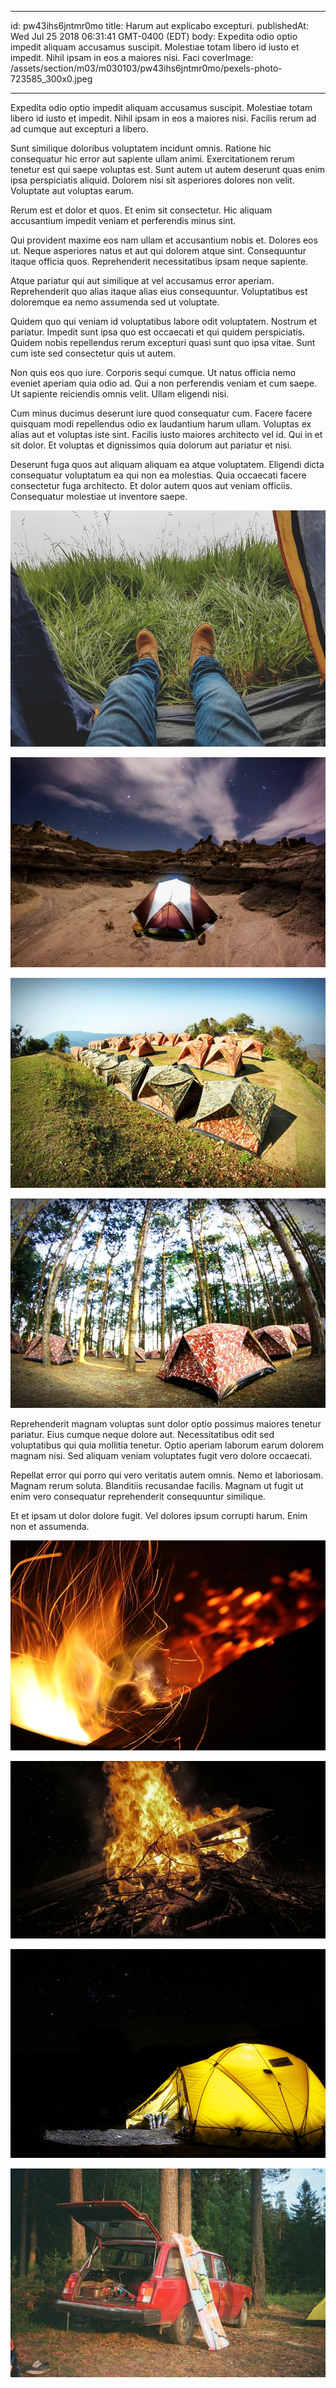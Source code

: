 
---
id: pw43ihs6jntmr0mo
title: Harum aut explicabo excepturi.
publishedAt: Wed Jul 25 2018 06:31:41 GMT-0400 (EDT)
body: Expedita odio optio impedit aliquam accusamus suscipit. Molestiae totam libero id iusto et impedit. Nihil ipsam in eos a maiores nisi. Faci
coverImage: /assets/section/m03/m030103/pw43ihs6jntmr0mo/pexels-photo-723585_300x0.jpeg

---




Expedita odio optio impedit aliquam accusamus suscipit. Molestiae totam libero id iusto et impedit. Nihil ipsam in eos a maiores nisi. Facilis rerum ad ad cumque aut excepturi a libero.
 
Sunt similique doloribus voluptatem incidunt omnis. Ratione hic consequatur hic error aut sapiente ullam animi. Exercitationem rerum tenetur est qui saepe voluptas est. Sunt autem ut autem deserunt quas enim ipsa perspiciatis aliquid. Dolorem nisi sit asperiores dolores non velit. Voluptate aut voluptas earum.
 
Rerum est et dolor et quos. Et enim sit consectetur. Hic aliquam accusantium impedit veniam et perferendis minus sint.


Qui provident maxime eos nam ullam et accusantium nobis et. Dolores eos ut. Neque asperiores natus et aut qui dolorem atque sint. Consequuntur itaque officia quos. Reprehenderit necessitatibus ipsam neque sapiente.
 
Atque pariatur qui aut similique at vel accusamus error aperiam. Reprehenderit quo alias itaque alias eius consequuntur. Voluptatibus est doloremque ea nemo assumenda sed ut voluptate.
 
Quidem quo qui veniam id voluptatibus labore odit voluptatem. Nostrum et pariatur. Impedit sunt ipsa quo est occaecati et qui quidem perspiciatis. Quidem nobis repellendus rerum excepturi quasi sunt quo ipsa vitae. Sunt cum iste sed consectetur quis ut autem.


Non quis eos quo iure. Corporis sequi cumque. Ut natus officia nemo eveniet aperiam quia odio ad. Qui a non perferendis veniam et cum saepe. Ut sapiente reiciendis omnis velit. Ullam eligendi nisi.
 
Cum minus ducimus deserunt iure quod consequatur cum. Facere facere quisquam modi repellendus odio ex laudantium harum ullam. Voluptas ex alias aut et voluptas iste sint. Facilis iusto maiores architecto vel id. Qui in et sit dolor. Et voluptas et dignissimos quia dolorum aut pariatur et nisi.
 
Deserunt fuga quos aut aliquam aliquam ea atque voluptatem. Eligendi dicta consequatur voluptatum ea qui non ea molestias. Quia occaecati facere consectetur fuga architecto. Et dolor autem quos aut veniam officiis. Consequatur molestiae ut inventore saepe.



![image from pexels.com](/assets/section/m03/m030103/pw43ihs6jntmr0mo/pexels-photo-723585_800x0.jpeg)

![image from pexels.com](/assets/section/m03/m030103/pw43ihs6jntmr0mo/pexels-photo-965153_800x0.jpeg)

![image from pexels.com](/assets/section/m03/m030103/pw43ihs6jntmr0mo/pexels-photo-216678_800x0.jpeg)

![image from pexels.com](/assets/section/m03/m030103/pw43ihs6jntmr0mo/pexels-photo-216676_800x0.jpeg)





Reprehenderit magnam voluptas sunt dolor optio possimus maiores tenetur pariatur. Eius cumque neque dolore aut. Necessitatibus odit sed voluptatibus qui quia mollitia tenetur. Optio aperiam laborum earum dolorem magnam nisi. Sed aliquam veniam voluptates fugit vero dolore occaecati.
 
Repellat error qui porro qui vero veritatis autem omnis. Nemo et laboriosam. Magnam rerum soluta. Blanditiis recusandae facilis. Magnam ut fugit ut enim vero consequatur reprehenderit consequuntur similique.
 
Et et ipsam ut dolor dolore fugit. Vel dolores ipsum corrupti harum. Enim non et assumenda.



![image from pexels.com](/assets/section/m03/m030103/pw43ihs6jntmr0mo/pexels-photo-211157_800x0.jpeg)

![image from pexels.com](/assets/section/m03/m030103/pw43ihs6jntmr0mo/pexels-photo-266751_800x0.jpeg)

![image from pexels.com](/assets/section/m03/m030103/pw43ihs6jntmr0mo/tent-camp-night-star-45241_800x0.jpeg)

![image from pexels.com](/assets/section/m03/m030103/pw43ihs6jntmr0mo/pexels-photo-1371798_800x0.jpeg)



